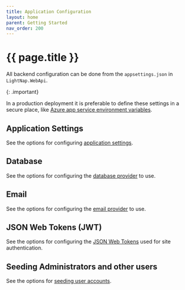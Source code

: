 ```yaml
---
title: Application Configuration
layout: home
parent: Getting Started
nav_order: 200
---
```


# {{ page.title }}

All backend configuration can be done from the `appsettings.json` in `LightNap.WebApi`.

{: .important}

In a production deployment it is preferable to define these settings in a secure place, like [Azure app service environment variables](https://learn.microsoft.com/en-us/azure/app-service/reference-app-settings).

## Application Settings

See the options for configuring [application settings](./configuring-application-settings).

## Database

See the options for configuring the [database provider](./database-providers) to use.

## Email

See the options for configuring the [email provider](./email-providers) to use.

## JSON Web Tokens (JWT)

See the options for configuring the [JSON Web Tokens](./configuring-jwt) used for site authentication.

## Seeding Administrators and other users

See the options for [seeding user accounts](./seeding-users).
